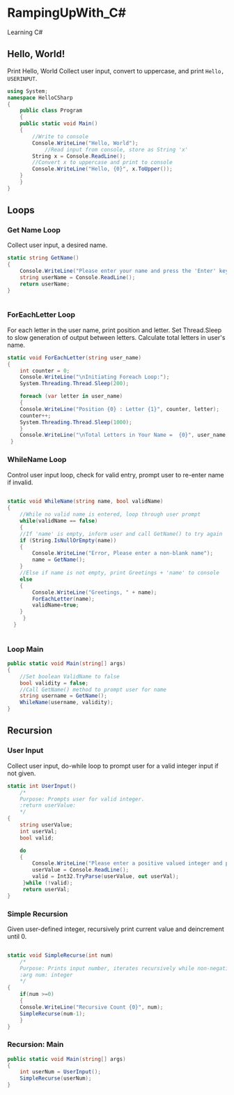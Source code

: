 # RampingUpWith_C\#
Learning C#

## Hello, World!    
Print Hello, World
Collect user input, convert to uppercase, and print `Hello, USERINPUT`. 
```C#
using System;
namespace HelloCSharp
{
    public class Program
    {
	public static void Main()
	{
	    //Write to console
	    Console.WriteLine("Hello, World");
            //Read input from console, store as String 'x'
	    String x = Console.ReadLine();
	    //Convert x to uppercase and print to console
	    Console.WriteLine("Hello, {0}", x.ToUpper());
	}
    }
}
```

## Loops
### Get Name Loop
Collect user input, a desired name. 
```C#
static string GetName()
{
    Console.WriteLine("Please enter your name and press the 'Enter' key.");
    string userName = Console.ReadLine();
    return userName;
}
	
```
### ForEachLetter Loop
For each letter in the user name, print position and letter.
Set Thread.Sleep to slow generation of output between letters.
Calculate total letters in user's name.
```C#
static void ForEachLetter(string user_name)
{
    int counter = 0;
    Console.WriteLine("\nInitiating Foreach Loop:");
    System.Threading.Thread.Sleep(200);

    foreach (var letter in user_name)
    {
	Console.WriteLine("Position {0} : Letter {1}", counter, letter);
	counter++;
	System.Threading.Thread.Sleep(1000);
    }
    Console.WriteLine("\nTotal Letters in Your Name =  {0}", user_name.Length);
 }    
```
### WhileName Loop
Control user input loop, check for valid entry, prompt user to re-enter name if invalid. 
```C#
	    
static void WhileName(string name, bool validName)
{
    //While no valid name is entered, loop through user prompt
    while(validName == false)	
    {
	//If 'name' is empty, inform user and call GetName() to try again
	if (String.IsNullOrEmpty(name))
	{
	    Console.WriteLine("Error, Please enter a non-blank name");
	    name = GetName();
	}
	//Else if name is not empty, print Greetings + 'name' to console
	else
	{
	    Console.WriteLine("Greetings, " + name);
	    ForEachLetter(name);
	    validName=true;
	}
     }
  }
		
```
### Loop Main
```C#
public static void Main(string[] args)
{
    //Set boolean ValidName to false
    bool validity = false;
    //Call GetName() method to prompt user for name
    string username = GetName();
    WhileName(username, validity);
}
```

## Recursion
### User Input
Collect user input, do-while loop to prompt user for a valid integer input if not given. 
```C#
static int UserInput()
    /*
    Purpose: Prompts user for valid integer.
    :return userValue:
    */
{   
    string userValue;
    int userVal;
    bool valid;

    do
    {
        Console.WriteLine("Please enter a positive valued integer and press the 'Enter' key.");
        userValue = Console.ReadLine();
        valid = Int32.TryParse(userValue, out userVal);
     }while (!valid);
     return userVal;
}
```
### Simple Recursion
Given user-defined integer, recursively print current value and deincrement until 0.
```C#

static void SimpleRecurse(int num)
    /* 
    Purpose: Prints input number, iterates recursively while non-negative
    :arg num: integer 
    */
{
    if(num >=0)
    {
	Console.WriteLine("Recursive Count {0}", num);
	SimpleRecurse(num-1);
    }
}
```
### Recursion: Main
```C#	
public static void Main(string[] args)
{
    int userNum = UserInput();
    SimpleRecurse(userNum);
}
	   
```
